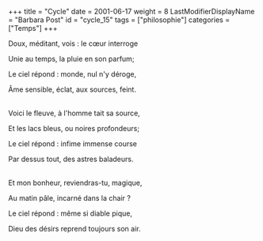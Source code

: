 +++
title = "Cycle"
date = 2001-06-17
weight = 8
LastModifierDisplayName = "Barbara Post"
id = "cycle_15"
tags = ["philosophie"]
categories = ["Temps"]
+++

Doux, méditant, vois : le cœur interroge

Unie au temps, la pluie en son parfum;

Le ciel répond : monde, nul n'y déroge,

Âme sensible, éclat, aux sources, feint.

 \
Voici le fleuve, à l'homme tait sa source,

Et les lacs bleus, ou noires profondeurs;

Le ciel répond : infime immense course

Par dessus tout, des astres baladeurs.

 \
Et mon bonheur, reviendras-tu, magique,

Au matin pâle, incarné dans la chair ?

Le ciel répond : même si diable pique,

Dieu des désirs reprend toujours son air.
